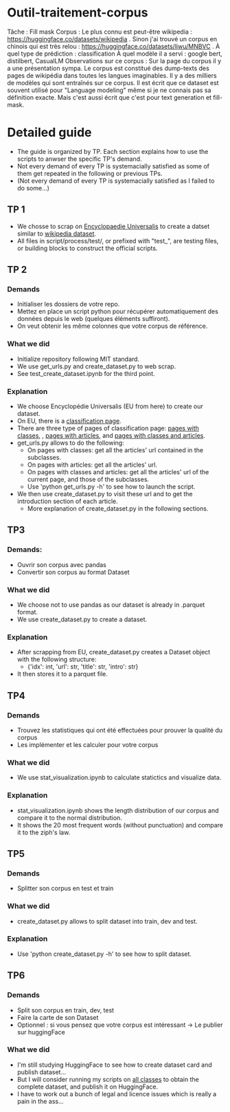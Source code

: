 # Outil-traitement-corpus

Tâche : Fill mask
Corpus : Le plus connu est peut-être wikipedia : https://huggingface.co/datasets/wikipedia . Sinon j'ai trouvé un corpus en chinois qui est très relou : https://huggingface.co/datasets/liwu/MNBVC .
À quel type de prédiction : classification
À quel modèle il a servi : google bert, distilbert, CasualLM
Observations sur ce corpus : Sur la page du corpus il y a une présentation sympa. Le corpus est constitué des dump-texts des pages de wikipédia dans toutes les langues imaginables. Il y a des milliers de modèles qui sont entraînés sur ce corpus. Il est écrit que ce dataset est souvent utilisé pour "Language modeling" même si je ne connais pas sa définition exacte. Mais c'est aussi écrit que c'est pour text generation et fill-mask.

# Detailed guide
- The guide is organized by TP. Each section explains how to use the scripts to anwser the specific TP's demand.
- Not every demand of every TP is systemacially satisfied as some of them get repeated in the following or previous TPs.
- (Not every demand of every TP is systemacially satisfied as I failed to do some...)

## TP 1
- We chosse to scrap on [Encyclopaedie Universalis](https://www.universalis.fr/) to create a datset similar to [wikipedia dataset](https://huggingface.co/datasets/wikipedia).
- All files in script/process/test/, or prefixed with "test_", are testing files, or building blocks to construct the official scripts.

## TP 2
### Demands
- Initialiser les dossiers de votre repo.
- Mettez en place un script python pour récupérer automatiquement des données depuis le web (quelques éléments suffiront).
- On veut obtenir les même colonnes que votre corpus de référence.

### What we did
- Initialize repository following MIT standard.
- We use get_urls.py and create_dataset.py to web scrap.
- See test_create_dataset.ipynb for the third point.

### Explanation
- We choose Encyclopédie Universalis (EU from here) to create our dataset.
- On EU, there is a [classification page](https://www.universalis.fr/classification/).
- There are three type of pages of classification page: [pages with classes](https://www.universalis.fr/classification/arts/cinema/), , [pages with articles](https://www.universalis.fr/classification/arts/cinema/acteurs-et-actrices-cinema/acteurs-et-actrices-du-cinema-muet/), and [pages with classes and articles](https://www.universalis.fr/classification/arts/cinema/acteurs-et-actrices-cinema/).
- get_urls.py allows to do the following:
  - On pages with classes: get all the articles' url contained in the subclasses.
  - On pages with articles: get all the articles' url.
  - On pages with classes and articles: get all the articles' url of the current page, and those of the subclasses.
  - Use 'python get_urls.py -h' to see how to launch the script.
- We then use create_dataset.py to visit these url and to get the introduction section of each article.
  - More explanation of create_dataset.py in the following sections.

## TP3

### Demands:
- Ouvrir son corpus avec pandas
- Convertir son corpus au format Dataset

### What we did
- We choose not to use pandas as our dataset is already in .parquet format.
- We use create_dataset.py to create a dataset.

### Explanation
- After scrapping from EU, create_dataset.py creates a Dataset object with the following structure:
  - {'idx': int, 'url': str, 'title': str, 'intro': str}
- It then stores it to a parquet file.

## TP4

### Demands
- Trouvez les statistiques qui ont été effectuées pour prouver la qualité du corpus
- Les implémenter et les calculer pour votre corpus

### What we did
- We use stat_visualization.ipynb to calculate statictics and visualize data.

### Explanation
- stat_visualization.ipynb shows the length distribution of our corpus and compare it to the normal distribution.
- It shows the 20 most frequent words (without punctuation) and compare it to the ziph's law.

## TP5

### Demands
- Splitter son corpus en test et train

### What we did
- create_dataset.py allows to split dataset into train, dev and test.

### Explanation
- Use 'python create_dataset.py -h' to see how to split dataset.

## TP6

### Demands
- Split son corpus en train, dev, test
- Faire la carte de son Dataset
- Optionnel : si vous pensez que votre corpus est intéressant → Le publier sur huggingFace

### What we did
- I'm still studying HuggingFace to see how to create dataset card and publish dataset...
- But I will consider running my scripts on [all classes](https://www.universalis.fr/classification/) to obtain the complete dataset, and publish it on HuggingFace.
- I have to work out a bunch of legal and licence issues which is really a pain in the ass...




